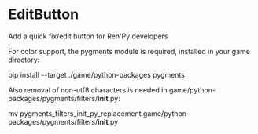# EditButton
Add a quick fix/edit button for Ren'Py developers

For color support, the pygments module is required, installed in your game directory:

pip install --target ./game/python-packages pygments

Also removal of non-utf8 characters is needed in game/python-packages/pygments/filters/__init__.py:

mv pygments_filters_init_py_replacement game/python-packages/pygments/filters/__init__.py


